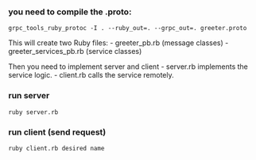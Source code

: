 ### you need to compile the .proto:
```grpc_tools_ruby_protoc -I . --ruby_out=. --grpc_out=. greeter.proto```

This will create two Ruby files:
	-	greeter_pb.rb (message classes)
	-	greeter_services_pb.rb (service classes)


Then you need to implement server and client
	-	server.rb implements the service logic.
	-	client.rb calls the service remotely.
 
### run server
```ruby server.rb```

### run client (send request)
```ruby client.rb desired name ```
